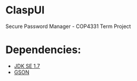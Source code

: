ClaspUI
=======

Secure Password Manager - COP4331 Term Project

# Dependencies:
* [JDK SE 1.7](http://www.oracle.com/technetwork/java/javase/downloads/jdk7-downloads-1880260.html)
* [GSON](http://search.maven.org/#artifactdetails%7Ccom.google.code.gson%7Cgson%7C2.3%7Cjar)
